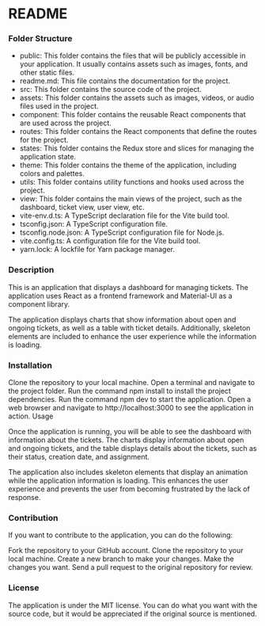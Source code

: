 # README

### Folder Structure

* public: This folder contains the files that will be publicly accessible in your application. It usually contains assets such as images, fonts, and other static files.
* readme.md: This file contains the documentation for the project.
* src: This folder contains the source code of the project.
* assets: This folder contains the assets such as images, videos, or audio files used in the project.
* component: This folder contains the reusable React components that are used across the project.
* routes: This folder contains the React components that define the routes for the project.
* states: This folder contains the Redux store and slices for managing the application state.
* theme: This folder contains the theme of the application, including colors and palettes.
* utils: This folder contains utility functions and hooks used across the project.
* view: This folder contains the main views of the project, such as the dashboard, ticket view, user view, etc.
* vite-env.d.ts: A TypeScript declaration file for the Vite build tool.
* tsconfig.json: A TypeScript configuration file.
* tsconfig.node.json: A TypeScript configuration file for Node.js.
* vite.config.ts: A configuration file for the Vite build tool.
* yarn.lock: A lockfile for Yarn package manager.

### Description

This is an application that displays a dashboard for managing tickets. The application uses React as a frontend framework and Material-UI as a component library.

The application displays charts that show information about open and ongoing tickets, as well as a table with ticket details. Additionally, skeleton elements are included to enhance the user experience while the information is loading.

### Installation

Clone the repository to your local machine.
Open a terminal and navigate to the project folder.
Run the command npm install to install the project dependencies.
Run the command npm dev to start the application.
Open a web browser and navigate to http://localhost:3000 to see the application in action.
Usage

Once the application is running, you will be able to see the dashboard with information about the tickets. The charts display information about open and ongoing tickets, and the table displays details about the tickets, such as their status, creation date, and assignment.

The application also includes skeleton elements that display an animation while the application information is loading. This enhances the user experience and prevents the user from becoming frustrated by the lack of response.

### Contribution

If you want to contribute to the application, you can do the following:

Fork the repository to your GitHub account.
Clone the repository to your local machine.
Create a new branch to make your changes.
Make the changes you want.
Send a pull request to the original repository for review.
### License

The application is under the MIT license. You can do what you want with the source code, but it would be appreciated if the original source is mentioned.